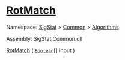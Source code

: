 # [RotMatch](./PatternMatching3x3-100664166.md)

Namespace: [SigStat]() > [Common](./../../README.md) > [Algorithms](./../README.md)

Assembly: SigStat.Common.dll

[RotMatch](./PatternMatching3x3-100664166.md) ( [`Boolean`](https://docs.microsoft.com/en-us/dotnet/api/System.Boolean)[] input )
